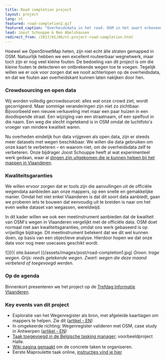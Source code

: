 ```yaml
---
title: Road completion project
layout: project
lang: nl
featured: road-completion2.gif
featured_caption: "Overheidsdata in het rood. OSM in het zwart erbovenop. In de loop der tijd worden plaatsen waar er geen OSM wegen zijn (en je dus rood ziet) alsmaar zeldzamer."
lead: Joost Schouppe & Ben Abelshausen
redirect_from: /2017/01/06/nl-project-road-completion.html
---
```


Hoewel we OpenStreetMap heten, zijn niet echt álle straten gemapped in OSM. Natuurlijk hebben we een excellent routeerbaar wegnetwerk, maar toch zijn er nog veel kleine fouten. De bedoeling van dit project is om die kleine fouten te detecteren en ontbrekende wegen toe te voegen. Tegelijk willen we er ook voor zorgen dat we nooit achterlopen op de overheidsdata, en dat we fouten aan overheidskant kunnen laten nakijken door hen.

### Crowdsourcing en open data

Wij worden volledig gecrowdsourcet: alles wat onze crowd ziet, wordt gecorrigeerd. Maar sommige veranderingen zijn niet zo zichtbaar. Bijvoorbeeld een nieuwe verkaveling met maar een paar huizen in een doodlopende straat. Een wijziging van een straatnaam, of een spelfout in die naam. Een weg die slecht ingetekend is in OSM omdat de luchtfoto's vroeger van mindere kwaliteit waren.

Nu overheden eindelijk hun data vrijgeven als open data, zijn er steeds meer datasets met wegen beschikbaar. We willen die data gebruiken om onze kaart te verbeteren – en waarom niet, om de overheidsdata zelf te verbeteren. Onze bijdrager Joost Schouppe heeft al wat experimenteel werk gedaan, waar al [dingen zijn uitgekomen die je kunnen helpen bij het mappen in Vlaanderen](http://www.openstreetmap.org/user/joost%20schouppe/diary/39250).

### Kwaliteitsgaranties

We willen ervoor zorgen dat er tools zijn die aanvullingen uit de officiële wegendata aanbieden aan onze mappers, op een snelle en gemakkelijke manier. Omdat het niet enkel Vlaanderen is dat dit soort data aanbiedt, gaan we proberen iets te bouwen dat eenvoudig uit te breiden is naar om het even welke dataset van wegassen, wereldwijd.

In dit kader willen we ook een meetinstrument aanbieden dat de kwaliteit van OSM's wegen in Vlaanderen vergelijkt met de officiële data. OSM doet normaal niet aan kwaliteitsgaranties, omdat ons werk gebaseerd is op vrijwillige bijdrage. Dit meetinstrument betekent dat we dit wel kunnen doen, op basis van een objectieve analyse. Hierdoor hopen we dat onze data voor nog meer usecases geschikt wordt.

![]({{ site.baseurl }}/assets/images/post/road-completion1.jpg)
*Groen: trage wegen. Grijs: reeds getekende wegen. Zwart: wegen die deze maand verbeterd of toegevoegd werden.*

### Op de agenda

Binnenkort presenteren we het project op de [Trefdag Informatie Vlaanderen](https://overheid.vlaanderen.be/trefdag-informatie-vlaanderen).

### Key events van dit project

* Exploratie van het Wegenregister als bron, met afgeleide kaartlagen om mappers te helpen. Zie dit ([artikel - EN](http://www.openstreetmap.org/user/joost%20schouppe/diary/39250))
* In omgekeerde richting: Wegenregister valideren met OSM, case study in Antwerpen ([artikel - EN](http://www.openstreetmap.org/user/joost%20schouppe/diary/39573))
* [Taak toegevoegd in de Belgische tasking manager](https://tasks.osm.be/project/2); voorbeeldproject Halle.
* [Wiki pagina gemaakt](https://wiki.openstreetmap.org/wiki/WikiProject_Belgium/Road_completion_project) om de concrete taken te organiseren.
* Eerste Maproulette taak online, [instructies vind je hier](https://wiki.openstreetmap.org/wiki/WikiProject_Belgium/Road_completion_project/Instructions)

